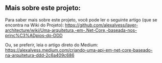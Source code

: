 ## Mais sobre este projeto:

Para saber mais sobre este projeto, você pode ler o seguinte artigo (que se encontra na Wiki do Projeto):
https://github.com/alexalvess/layer-architecture/wiki/Uma-arquitetura,-em-.Net-Core,-baseada-nos-princ%C3%ADpios-do-DDD

Ou, se preferir, leia o artigo direto do Medium:
https://alexalvess.medium.com/criando-uma-api-em-net-core-baseado-na-arquitetura-ddd-2c6a409c686
